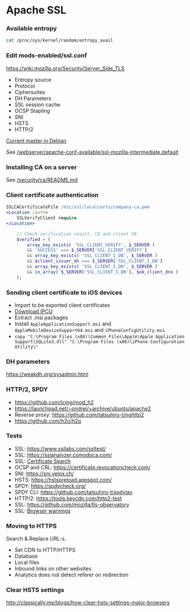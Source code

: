 # Apache SSL

### Available entropy

```bash
cat /proc/sys/kernel/random/entropy_avail
```

### Edit mods-enabled/ssl.conf

https://wiki.mozilla.org/Security/Server_Side_TLS

- Entropy source
- Protocol
- Ciphersuites
- DH Parameters
- SSL session cache
- OCSP Stapling
- SNI
- HSTS
- HTTP/2

[Current master in Debian](https://anonscm.debian.org/cgit/pkg-apache/apache2.git/tree/debian/config-dir/mods-available/ssl.conf)

See [/webserver/apache-conf-available/ssl-mozilla-intermediate.default](/webserver/apache-conf-available/ssl-mozilla-intermediate.default)

### Installing CA on a server

See [/security/ca/README.md](/security/ca/README.md)

### Client certificate authentication

```apache
SSLCACertificateFile /etc/ssl/localcerts/company-ca.pem
<Location /auth>
    SSLVerifyClient require
</Location>
```

```php
    // Check verification result, CA and client CN
    $verified = (
        array_key_exists( 'SSL_CLIENT_VERIFY', $_SERVER )
        && 'SUCCESS' === $_SERVER['SSL_CLIENT_VERIFY']
        && array_key_exists( 'SSL_CLIENT_I_DN', $_SERVER )
        && $client_issuer_dn === $_SERVER['SSL_CLIENT_I_DN']
        && array_key_exists( 'SSL_CLIENT_S_DN', $_SERVER )
        && in_array( $_SERVER['SSL_CLIENT_S_DN'], $ok_client_dns )
    );
```

### Sending client certificate to iOS devices

- Import to be exported client certificates
- [Download IPCU](http://mirror.szepe.net/software/iPhoneConfigUtilitySetup.exe)
- Extract .msi packages
- Install `AppleApplicationSupport.msi` and `AppleMobileDeviceSupport64.msi` and `iPhoneConfigUtility.msi`
- `copy "C:\Program Files (x86)\Common Files\Apple\Apple Application Support\SQLite3.dll" "C:\Program Files (x86)\iPhone Configuration Utility\"`

### DH parameters

https://weakdh.org/sysadmin.html

### HTTP/2, SPDY

- https://github.com/icing/mod_h2
- https://launchpad.net/~ondrej/+archive/ubuntu/apache2
- Reverse proxy: https://github.com/tatsuhiro-t/nghttp2
- https://github.com/h2o/h2o

### Tests

- SSL: https://www.ssllabs.com/ssltest/
- SSL: https://sslanalyzer.comodoca.com/
- SSL: [Certificate Search](https://crt.sh/)
- OCSP and CRL: https://certificate.revocationcheck.com/
- SNI: https://sni.velox.ch/
- HSTS: https://hstspreload.appspot.com/
- SPDY: https://spdycheck.org/
- SPDY CLI: https://github.com/tatsuhiro-t/spdylay
- HTTP/2: https://tools.keycdn.com/http2-test
- SSL: https://github.com/mozilla/tls-observatory
- SSL: [Browser warnings](https://cryptoreport.websecurity.symantec.com/checker/views/sslCheck.jsp)

### Moving to HTTPS

Search & Replace URL-s.

- Set CDN to HTTP/HTTPS
- Database
- Local files
- Inbound links on other websites
- Analytics does not detect referer on redirection

### Clear HSTS settings

http://classically.me/blogs/how-clear-hsts-settings-major-browsers
